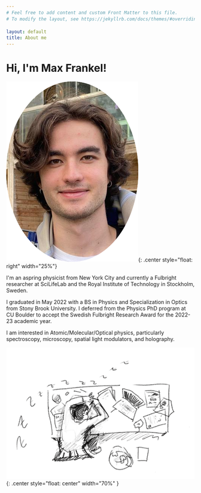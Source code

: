 ```yaml
---
# Feel free to add content and custom Front Matter to this file.
# To modify the layout, see https://jekyllrb.com/docs/themes/#overriding-theme-defaults

layout: default
title: About me
---
```


<h1> Hi, I'm Max Frankel! </h1>


![Profile picture](/pages/images/prof_pic.png){: .center style="float: right" width="25%"}

I'm an aspring physicist from New York City and currently a Fulbright researcher at SciLifeLab and the Royal Institute of Technology in Stockholm, Sweden. 

I graduated in May 2022 with a BS in Physics and Specialization in Optics from Stony Brook University. I deferred from the Physics PhD program at CU Boulder to accept the Swedish Fulbright Research Award for the 2022-23 academic year.

I am interested in Atomic/Molecular/Optical physics, particularly spectroscopy, microscopy, spatial light modulators, and holography.

![Man with cigarette](/pages/images/Sleep_At_Desk.png){: .center style="float: center" width="70%" }